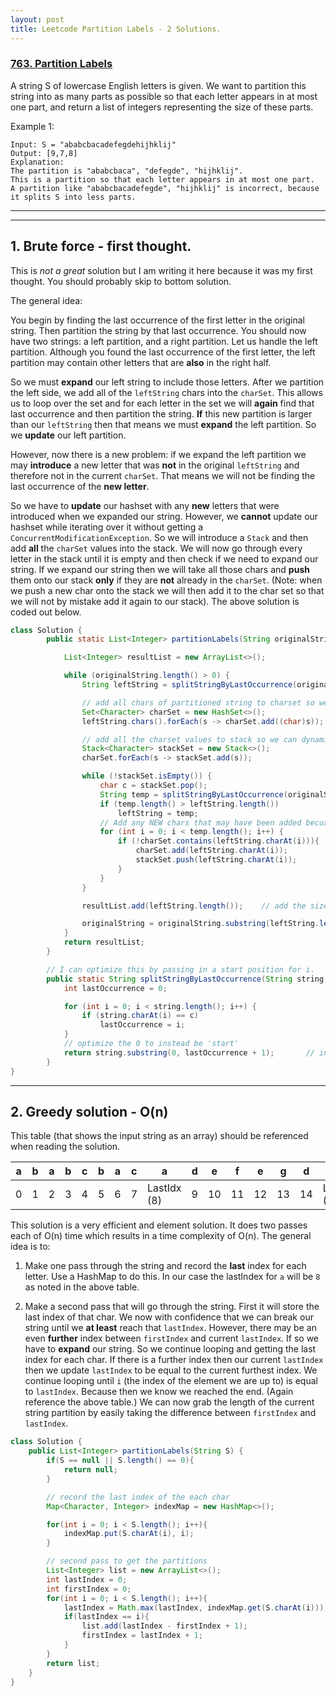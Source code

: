 ```yaml
---
layout: post
title: Leetcode Partition Labels - 2 Solutions.
---
```




### [763. Partition Labels](https://leetcode.com/problems/partition-labels/)


A string S of lowercase English letters is given. We want to partition this string into as many parts as possible so that each letter appears in at most one part, and return a list of integers representing the size of these parts.

 

Example 1:

```
Input: S = "ababcbacadefegdehijhklij"
Output: [9,7,8]
Explanation:
The partition is "ababcbaca", "defegde", "hijhklij".
This is a partition so that each letter appears in at most one part.
A partition like "ababcbacadefegde", "hijhklij" is incorrect, because it splits S into less parts.
```

---
---

## 1. Brute force - first thought. 
This is _not a great_ solution but I am writing it here because it was my first thought. You should probably skip to bottom solution.

The general idea:


   You begin by finding the last occurrence of the first letter in the original string.
   Then partition the string by that last occurrence. You should now have two strings: a left partition, and a right partition.
   Let us handle the left partition. Although you found the last occurrence of the first letter, the left partition may contain other letters that are **also** in the right half.
   
   So we must **expand** our left string to include those letters. 
   After we partition the left side, we add all of the `leftString` chars into the `charSet`.
   This allows us to loop over the set and for each letter in the set we will **again** find that last occurrence and then partition the string.
   **If** this new partition is larger than our `leftString` then that means we must **expand** the left partition. So we **update** our left partition.
  
  However, now there is a new problem: if we expand the left partition we may **introduce** a new letter that was **not** in the original `leftString` and therefore not in the current `charSet`.
   That means we will not be finding the last occurrence of the **new letter**.
   
   So we have to **update** our hashset with any **new** letters that were introduced when we expanded our string.
   However, we **cannot** update our hashset while iterating over it without getting a `ConcurrentModificationException`.
   So we will introduce a `Stack` and then add **all** the `charSet` values into the stack.
   We will now go through every letter in the stack until it is empty and then check if we need to expand our string. If we
   expand our string then we will take all those chars and **push** them onto our stack **only** if they are **not** already in the `charSet`. (Note: when we push a new char onto the stack
   we will then add it to the char set so that we will not by mistake add it again to our stack).
   The above solution is coded out below.
   
```java
class Solution {
        public static List<Integer> partitionLabels(String originalString) {

            List<Integer> resultList = new ArrayList<>();

            while (originalString.length() > 0) {
                String leftString = splitStringByLastOccurrence(originalString, originalString.charAt(0));

                // add all chars of partitioned string to charset so we can know what unique values to search through
                Set<Character> charSet = new HashSet<>();
                leftString.chars().forEach(s -> charSet.add((char)s));

                // add all the charset values to stack so we can dynamically add and remove values until it's empty
                Stack<Character> stackSet = new Stack<>();
                charSet.forEach(s -> stackSet.add(s));

                while (!stackSet.isEmpty()) {
                    char c = stackSet.pop();
                    String temp = splitStringByLastOccurrence(originalString, c);
                    if (temp.length() > leftString.length())
                        leftString = temp;
                    // Add any NEW chars that may have been added becuase we expanded our string
                    for (int i = 0; i < temp.length(); i++) {
                        if (!charSet.contains(leftString.charAt(i))){
                            charSet.add(leftString.charAt(i));
                            stackSet.push(leftString.charAt(i));
                        }
                    }
                }

                resultList.add(leftString.length());    // add the size to resultList to be returned.

                originalString = originalString.substring(leftString.length());
            }
            return resultList;
        }

        // I can optimize this by passing in a start position for i.
        public static String splitStringByLastOccurrence(String string, char c) {
            int lastOccurrence = 0;

            for (int i = 0; i < string.length(); i++) {
                if (string.charAt(i) == c)
                    lastOccurrence = i;
            }
            // optimize the 0 to instead be 'start'
            return string.substring(0, lastOccurrence + 1);       // include the i'th element in the new string.
        }
}
```



---

## 2. Greedy solution - O(n)

This table (that shows the input string as an array) should be referenced when reading the solution.

a | b | a | b | c | b | a | c | a | d | e  | f  | e  | g  | d  | e  | h  | i  | j  | h  | k  | l  | i  | j  | 
  --- |   --- |   --- |   --- |   --- |   --- |   --- |   --- |   --- |   --- |    --- |    --- |    --- |    --- |    --- |    --- |    --- |    --- |    --- |    --- |    --- |    --- |    --- |    --- | 
0 | 1 | 2 | 3 | 4 | 5 | 6 | 7 | LastIdx (8) | 9 | 10 | 11 | 12 | 13 | 14 | LastIdx (15) | 16 | 17 | 18 | 19 | 20 | 21 | 22 | LastIdx (23) | 


This solution is a very efficient and element solution. It does two passes each of O(n) time which results in a time complexity of O(n).
The general idea is to:
 1. Make one pass through the string and record the **last** index for each letter. Use a HashMap to do this. In our case the lastIndex
for `a` will be `8` as noted in the above table.

2. Make a second pass that will go through the string. First it will store the last index of that char. We now with confidence that we can break our string until we **at least**
reach that `lastIndex`. However, there may be an even **further** index between `firstIndex` and current `lastIndex`. If so we have to **expand** our string. So we continue
looping and getting the last index for each char. If there is a further index then our current `lastIndex` then we update `lastIndex` to be equal to the current
 furthest index. We continue looping until `i` (the index of the element we are up to) is equal to `lastIndex`. Because then we know we reached the end. (Again reference the above table.)
 We can now grab the length of the current string partition by easily taking the difference between `firstIndex` and `lastIndex`.


```java
class Solution {
    public List<Integer> partitionLabels(String S) {
        if(S == null || S.length() == 0){
            return null;
        }

        // record the last index of the each char
        Map<Character, Integer> indexMap = new HashMap<>();  

        for(int i = 0; i < S.length(); i++){
            indexMap.put(S.charAt(i), i);
        }

        // second pass to get the partitions
        List<Integer> list = new ArrayList<>();
        int lastIndex = 0;
        int firstIndex = 0;
        for(int i = 0; i < S.length(); i++){
            lastIndex = Math.max(lastIndex, indexMap.get(S.charAt(i)));
            if(lastIndex == i){
                list.add(lastIndex - firstIndex + 1);
                firstIndex = lastIndex + 1;
            }
        }
        return list;
    }
}
```

